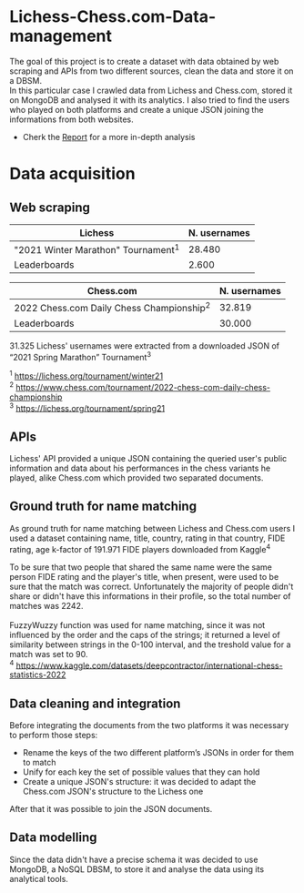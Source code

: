 # Lichess-Chess.com-Data-management

The goal of this project is to create a dataset with data obtained by web scraping and APIs from two different sources, clean the data and store it on a DBSM. <br>
In this particular case I crawled data from Lichess and Chess.com, stored it on MongoDB and analysed it with its analytics. I also tried to find the users who played on both platforms and create a unique JSON joining the informations from both websites.    
- Cherk the [Report](https://github.com/Paseen/Lichess-Chess.com-Data-management/blob/main/Report%20data%20management.pptx) for a more in-depth analysis


# Data acquisition
## Web scraping
|Lichess    | N. usernames |
|--------------|----|
  | "2021 Winter Marathon" Tournament<sup>1</sup>     | 28.480            |
|Leaderboards    |2.600           |

|Chess.com     | N. usernames |
|--------------|----|
| 2022 Chess.com Daily Chess Championship<sup>2</sup>     |32.819             |
|Leaderboards    |30.000           |


31.325 Lichess' usernames were extracted from a downloaded JSON of “2021 Spring Marathon” Tournament<sup>3</sup>

$^1$ https://lichess.org/tournament/winter21   <br>
$^2$ https://www.chess.com/tournament/2022-chess-com-daily-chess-championship  <br>
<sup>3</sup> https://lichess.org/tournament/spring21

## APIs
Lichess' API provided a unique JSON containing the queried user's public information and data about his performances in the chess variants he played, alike Chess.com which provided two separated documents. 

## Ground truth for name matching

As ground truth for name matching between Lichess and Chess.com users I used a dataset containing name, title, country, rating in that country, FIDE rating, age k-factor of 191.971 FIDE players downloaded from Kaggle<sup>4</sup> <br>

To be sure that two people that shared the same name were the same person FIDE rating and the player's title, when present, were used to be sure that the match was correct. Unfortunately the majority of people didn't share or didn't have this informations in their profile, so the total number of matches was 2242.  
<br> 
FuzzyWuzzy function was used for name matching, since it was not influenced by the order and the caps of the strings; it returned a level of similarity between strings in the 0-100 interval, and the treshold value for a match was set to 90. <br>
<sup>4</sup> https://www.kaggle.com/datasets/deepcontractor/international-chess-statistics-2022

## Data cleaning and integration

Before integrating the documents from the two platforms it was necessary to perform those steps:
-	Rename the keys of the two different platform’s JSONs in order for them to match
-	Unify for each key the set of possible values that they can hold 
-	Create a unique JSON's structure: it was decided to adapt the Chess.com JSON's structure to the Lichess one 

After that it was possible to join the JSON documents.

## Data modelling

Since the data didn't have a precise schema it was decided to use MongoDB, a NoSQL DBSM, to store it and analyse the data using its analytical tools.    
<br>
